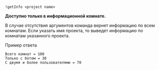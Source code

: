 `!getInfo <project name>`

**Доступно только в информационной комнате.**

В случае отсутствия аргументов команда вернет информацию по всем комнатам.
Если указать имя проекта, то выведет информацию по комнатам указанного проекта.

Пример ответа

```
Всего комнат = 100
Только с ботом = 30
С двумя и более пользователями = 70
```
